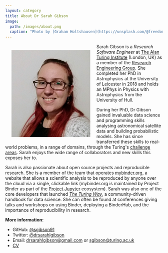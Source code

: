 ```yaml
---
layout: category
title: About Dr Sarah Gibson
image:
  path: /images/about.png
  caption: "Photo by [Graham Holtshausen](https://unsplash.com/@freedomstudios?utm_source=unsplash&utm_medium=referral&utm_content=creditCopyText) on [Unsplash](https://unsplash.com/s/photos/galaxy)"
---
```


<img src="/images/profile_pic.jpg" alt="Dr Sarah Gibson" width="50%" align="left" hspace="20" vspace="20">

Sarah Gibson is a _Research Software Engineer_ at [The Alan Turing Institute](https://www.turing.ac.uk/) (London, UK) as a member of the [Research Engineering Group](https://www.turing.ac.uk/research/research-programmes/research-engineering).
She completed her PhD in Astrophysics at the University of Leicester in 2018 and holds an MPhys in Physics with Astrophysics from the University of Hull.

During her PhD, Dr Gibson gained invaluable data science and programming skills analysing astronomical satellite data and building probabilistic models.
She has since transferred these skills to real-world problems, in a range of domains, through the Turing's [challenge areas](https://www.turing.ac.uk/research/challenges).
Sarah enjoys the wide range of collaborators and new skills this exposes her to.

Sarah is also passionate about open source projects and reproducible research.
She is a member of the team that operates [mybinder.org](https://mybinder.org), a website that allows a scientific analysis to be reproduced by anyone over the cloud via a single, clickable link (mybinder.org is maintained by Project Binder as part of the [Project Jupyter](https://jupyter.org) ecosystem).
Sarah was also one of the core developers that launched [_The Turing Way_](https://github.com/alan-turing-institute/the-turing-way), a community-driven handbook for data science.
She can often be found at conferences giving talks and workshops on using Binder, deploying a BinderHub, and the importance of reproducibility in research.

__More information:__

- GitHub: [@sgibson91](https://github.com/sgibson91)
- Twitter: [@drsarahlgibson](https://twitter.com/drsarahlgibson)
- Email: [drsarahlgibson@gmail.com](mailto:drsarahlgibson@gmail.com) or [sgibson@turing.ac.uk](mailto:sgibson@turing.ac.uk)
- [CV](https://sgibson91.github.io/cv/)
